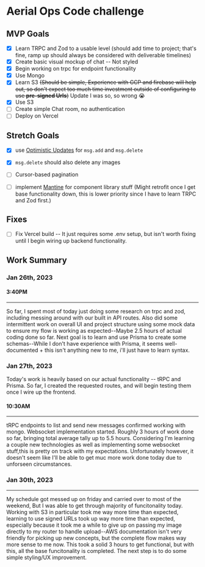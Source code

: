 # Aerial Ops Code challenge

## MVP Goals

- [x] Learn TRPC and Zod to a usable level (should add time to project; that's fine, ramp up should always be considered with deliverable timelines)
- [x] Create basic visual mockup of chat -- Not styled
- [x] Begin working on trpc for endpoint functionality
- [x] Use Mongo
- [x] Learn S3 ~~(Should be simple, Experience with GCP and firebase will help out, so don't expect too much time investment outside of configuring to use **pre-signed Urls**)~~ Update I was so, so wrong 😭
- [x] Use S3
- [ ] Create simple Chat room, no authentication
- [ ] Deploy on Vercel

## Stretch Goals

- [x] use [Optimistic Updates](https://tanstack.com/query/latest/docs/react/guides/optimistic-updates) for `msg.add` and `msg.delete`

- [x] `msg.delete` should also delete any images

- [ ] Cursor-based pagination

- [ ] implement [Mantine](https://mantine.dev/) for component library stuff (Might retrofit once I get base functionality down, this is lower priority since I have to learn TRPC and Zod first.)

## Fixes

- [ ] Fix Vercel build -- It just requires some .env setup, but isn't worth fixing until I begin wiring up backend functionality.

## Work Summary

### Jan 26th, 2023

#### 3:40PM

---

So far, I spent most of today just doing some research on trpc and zod, including messing around with our built in API routes. Also did some intermittent work on overall UI and project structure using some mock data to ensure my flow is working as expected--Maybe 2.5 hours of actual coding done so far. Next goal is to learn and use Prisma to create some schemas--While I don't have experience with Prisma, it seems well-documented + this isn't anything new to me, i'll just have to learn syntax.

### Jan 27th, 2023

Today's work is heavily based on our actual functionality -- tRPC and Prisma. So far, I created the requested routes, and will begin testing them once I wire up the frontend.

#### 10:30AM

---

tRPC endpoints to list and send new messages confirmed working with mongo. Websocket implementation started. Roughly 3 hours of work done so far, bringing total average tally up to 5.5 hours.
Considering I'm learning a couple new technologies as well as implementing some websocket stuff,this is pretty on track with my expectations. Unfortunately however, it doesn't seem like I'll be able to get muc more work done today due to unforseen circumstances.

### Jan 30th, 2023

---

My schedule got messed up on friday and carried over to most of the weekend, But I was able to get through majority of funcitonality today. Working with S3 in particular took me way more time than expected, learning to use signed URLs took up way more time than expected, especially because it took me a while to give up on passing my image directly to my router to handle upload--AWS documentation isn't very friendly for picking up new concepts, but the complete flow makes way more sense to me now. This took a solid 3 hours to get functional, but with this, all the base funcitonality is completed. The next step is to do some simple styling/UX improvement.
